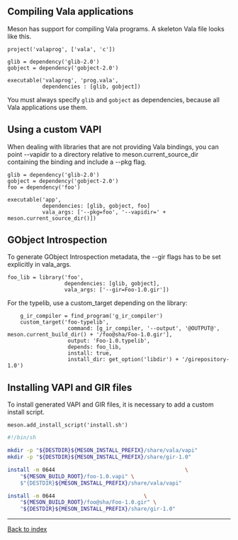 ## Compiling Vala applications

Meson has support for compiling Vala programs. A skeleton Vala file looks like this.

```meson
project('valaprog', ['vala', 'c'])

glib = dependency('glib-2.0')
gobject = dependency('gobject-2.0')

executable('valaprog', 'prog.vala',
           dependencies : [glib, gobject])
```

You must always specify `glib` and `gobject` as dependencies, because all Vala applications use them.

## Using a custom VAPI

When dealing with libraries that are not providing Vala bindings, you can point --vapidir to a directory relative to meson.current_source_dir containing the binding and include a --pkg flag.

```meson
glib = dependency('glib-2.0')
gobject = dependency('gobject-2.0')
foo = dependency('foo')

executable('app',
           dependencies: [glib, gobject, foo]
           vala_args: ['--pkg=foo', '--vapidir=' + meson.current_source_dir()])
```

## GObject Introspection

To generate GObject Introspection metadata, the --gir flags has to be set explicitly in vala_args.

```meson
foo_lib = library('foo',
                  dependencies: [glib, gobject],
                  vala_args: ['--gir=Foo-1.0.gir'])
```

For the typelib, use a custom_target depending on the library:

```meson
    g_ir_compiler = find_program('g_ir_compiler')
    custom_target('foo-typelib',
                   command: [g_ir_compiler, '--output', '@OUTPUT@', meson.current_build_dir() + '/foo@sha/Foo-1.0.gir'],
                   output: 'Foo-1.0.typelib',
                   depends: foo_lib,
                   install: true,
                   install_dir: get_option('libdir') + '/girepository-1.0')
```

## Installing VAPI and GIR files

To install generated VAPI and GIR files, it is necessary to add a custom install script.

```meson
meson.add_install_script('install.sh')
```

```bash
#!/bin/sh

mkdir -p "${DESTDIR}${MESON_INSTALL_PREFIX}/share/vala/vapi"
mkdir -p "${DESTDIR}${MESON_INSTALL_PREFIX}/share/gir-1.0"

install -m 0644                                         \
    "${MESON_BUILD_ROOT}/foo-1.0.vapi" \
    $"{DESTDIR}${MESON_INSTALL_PREFIX}/share/vala/vapi"

install -m 0644                            \
    "${MESON_BUILD_ROOT}/foo@sha/Foo-1.0.gir" \
    "${DESTDIR}${MESON_INSTALL_PREFIX}/share/gir-1.0"
```

---

[Back to index](Manual)
